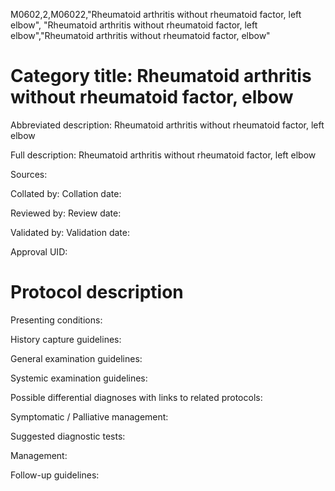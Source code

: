 M0602,2,M06022,"Rheumatoid arthritis without rheumatoid factor, left elbow", "Rheumatoid arthritis without rheumatoid factor, left elbow","Rheumatoid arthritis without rheumatoid factor, elbow"
# Category title: Rheumatoid arthritis without rheumatoid factor, elbow

Abbreviated description: Rheumatoid arthritis without rheumatoid factor, left elbow

Full description: Rheumatoid arthritis without rheumatoid factor, left elbow

Sources:

Collated by:
Collation date:

Reviewed by:
Review date:

Validated by:
Validation date:

Approval UID:

# Protocol description

Presenting conditions:

History capture guidelines:

General examination guidelines:

Systemic examination guidelines:

Possible differential diagnoses with links to related protocols:

Symptomatic / Palliative management:

Suggested diagnostic tests:

Management:

Follow-up guidelines:
